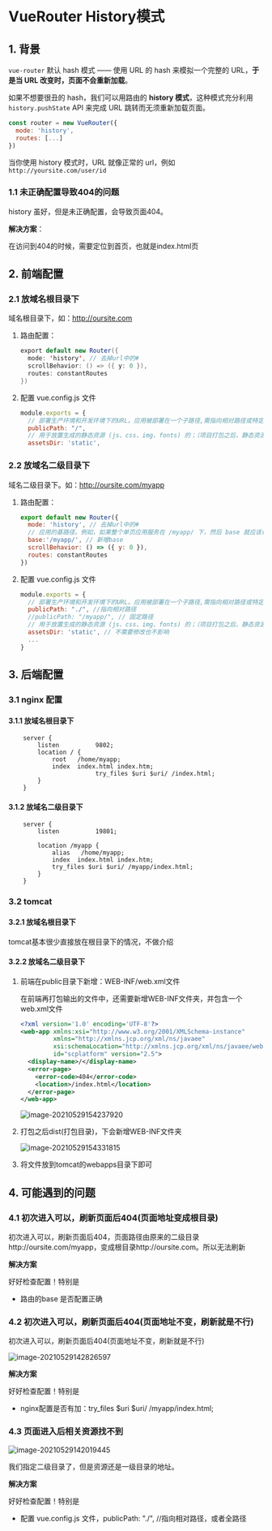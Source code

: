 # VueRouter History模式

## 1. 背景

`vue-router` 默认 hash 模式 —— 使用 URL 的 hash 来模拟一个完整的 URL，**于是当 URL 改变时，页面不会重新加载**。

如果不想要很丑的 hash，我们可以用路由的 **history 模式**，这种模式充分利用 `history.pushState` API 来完成 URL 跳转而无须重新加载页面。

```js
const router = new VueRouter({
  mode: 'history',
  routes: [...]
})
```

当你使用 history 模式时，URL 就像正常的 url，例如 `http://yoursite.com/user/id`

### 1.1 未正确配置导致404的问题

history 虽好，但是未正确配置，会导致页面404。

**解决方案**：

在访问到404的时候，需要定位到首页，也就是index.html页

## 2. 前端配置

### 2.1 放域名根目录下

域名根目录下，如：http://oursite.com

1. 路由配置：

   ```java
   export default new Router({
     mode: 'history', // 去掉url中的#
     scrollBehavior: () => ({ y: 0 }),
     routes: constantRoutes
   })
   
   ```

2. 配置 vue.config.js 文件

   ```js
   module.exports = {
     // 部署生产环境和开发环境下的URL。应用被部署在一个子路径,需指向相对路径或特定路径
     publicPath: "/",
     // 用于放置生成的静态资源 (js、css、img、fonts) 的；（项目打包之后，静态资源会放在这个文件夹下）
     assetsDir: 'static',
   ```

   

### 2.2 放域名二级目录下

域名二级目录下。如：http://oursite.com/myapp

1. 路由配置：

   ```js
   export default new Router({
     mode: 'history', // 去掉url中的#
     // 应用的基路径。例如，如果整个单页应用服务在 /myapp/ 下，然后 base 就应该设为 "/myapp/"
     base:'/myapp/', // 新增base
     scrollBehavior: () => ({ y: 0 }),
     routes: constantRoutes
   })
   ```

2. 配置 vue.config.js 文件

   ```js
   module.exports = {
     // 部署生产环境和开发环境下的URL。应用被部署在一个子路径,需指向相对路径或特定路径
     publicPath: "./", //指向相对路径
     //publicPath: "/myapp/", // 固定路径
     // 用于放置生成的静态资源 (js、css、img、fonts) 的；（项目打包之后，静态资源会放在这个文件夹下）
     assetsDir: 'static', // 不需要修改也不影响
     ...
   }
   ```

   

## 3. 后端配置

### 3.1 nginx 配置

#### 3.1.1 放域名根目录下

```nginx
	server {
        listen          9802;
        location / {
            root   /home/myapp;
            index  index.html index.htm;
						try_files $uri $uri/ /index.html;
        }
    }
```

#### 3.1.2  放域名二级目录下

```nginx
	server {
        listen          19801;
        
        location /myapp {    
            alias   /home/myapp;
            index  index.html index.htm;
            try_files $uri $uri/ /myapp/index.html;
        }
    }
```

### 3.2 tomcat

#### 3.2.1 放域名根目录下

tomcat基本很少直接放在根目录下的情况，不做介绍

#### 3.2.2  放域名二级目录下

1. 前端在public目录下新增：WEB-INF/web.xml文件

   在前端再打包输出的文件中，还需要新增WEB-INF文件夹，并包含一个web.xml文件

   ```xml
   <?xml version='1.0' encoding='UTF-8'?>
   <web-app xmlns:xsi="http://www.w3.org/2001/XMLSchema-instance"
            xmlns="http://xmlns.jcp.org/xml/ns/javaee"
            xsi:schemaLocation="http://xmlns.jcp.org/xml/ns/javaee/web-app_2_5.xsd"
            id="scplatform" version="2.5">
     <display-name>/</display-name>
     <error-page>
       <error-code>404</error-code>
       <location>/index.html</location>
     </error-page>
   </web-app>
   ```

   ![image-20210529154237920](https://gitee.com/zszdevelop/blogimage/raw/master/image-20210529154237920.png)

   



2. 打包之后dist(打包目录)，下会新增WEB-INF文件夹

   ![image-20210529154331815](https://gitee.com/zszdevelop/blogimage/raw/master/image-20210529154331815.png)

   

3. 将文件放到tomcat的webapps目录下即可

   

## 4. 可能遇到的问题

### 4.1 初次进入可以，刷新页面后404(页面地址变成根目录)

初次进入可以，刷新页面后404，页面路径由原来的二级目录http://oursite.com/myapp，变成根目录http://oursite.com。所以无法刷新

**解决方案**

好好检查配置！特别是

- 路由的base 是否配置正确

### 4.2 初次进入可以，刷新页面后404(页面地址不变，刷新就是不行)

初次进入可以，刷新页面后404(页面地址不变，刷新就是不行)

![image-20210529142826597](https://gitee.com/zszdevelop/blogimage/raw/master/image-20210529142826597.png)

**解决方案**

好好检查配置！特别是

- nginx配置是否有加：try_files $uri $uri/ /myapp/index.html;

### 4.3 页面进入后相关资源找不到

![image-20210529142019445](https://gitee.com/zszdevelop/blogimage/raw/master/image-20210529142019445.png)

我们指定二级目录了，但是资源还是一级目录的地址。

**解决方案**

好好检查配置！特别是

- 配置 vue.config.js 文件，publicPath: "./", //指向相对路径，或者全路径

